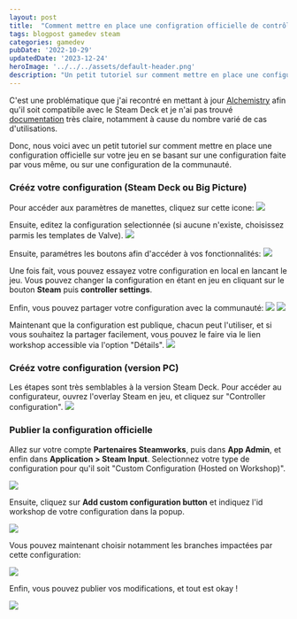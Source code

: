 ```yaml
---
layout: post
title:  "Comment mettre en place une configration officielle de contrôleurs Steam Input ?"
tags: blogpost gamedev steam
categories: gamedev
pubDate: '2022-10-29'
updatedDate: '2023-12-24'
heroImage: '../../../assets/default-header.png'
description: "Un petit tutoriel sur comment mettre en place une configuration officielle sur votre jeu en se basant sur une configuration faite par vous même, ou sur une configuration de la communauté."
---
```


C'est une problématique que j'ai recontré en mettant à jour [Alchemistry](https://store.steampowered.com/app/1730540/Alchemistry/) afin qu'il soit compatibile avec le Steam Deck et je n'ai pas trouvé [documentation](https://partner.steamgames.com/doc/features/steam_controller) très claire, notamment à cause du nombre varié de cas d'utilisations.

Donc, nous voici avec un petit tutoriel sur comment mettre en place une configuration officielle sur votre jeu en se basant sur une configuration faite par vous même, ou sur une configuration de la communauté.

### Crééz votre configuration (Steam Deck ou Big Picture)

Pour accéder aux paramètres de manettes, cliquez sur cette icone:
![](/assets/img/2022-10-29-deck-edit-config-1.webp)

Ensuite, editez la configuration selectionnée (si aucune n'existe, choisissez parmis les templates de Valve).
![](/assets/img/2022-10-29-deck-edit-config-2.webp)

Ensuite, paramétres les boutons afin d'accéder à vos fonctionnalités:
![](/assets/img/2022-10-29-deck-edit-config-buttons.webp)

Une fois fait, vous pouvez essayez votre configuration en local en lancant le jeu. Vous pouvez changer la configuration en étant en jeu en cliquant sur le bouton **Steam** puis **controller settings**.

Enfin, vous pouvez partager votre configuration avec la communauté:
![](/assets/img/2022-10-29-deck-edit-config-menu.webp)
![](/assets/img/2022-10-29-deck-edit-config-share.webp)

Maintenant que la configuration est publique, chacun peut l'utiliser, et si vous souhaitez la partager facilement, vous pouvez le faire via le lien workshop accessible via l'option "Détails".
![](/assets/img/2022-10-29-deck-edit-config-link.webp)

### Crééz votre configuration (version PC)

Les étapes sont très semblables à la version Steam Deck. Pour accéder au configurateur, ouvrez l'overlay Steam en jeu, et cliquez sur "Controller configuration".
![](/assets/img/2022-10-29_steam-desktop-overlay.webp)

### Publier la configuration officielle

Allez sur votre compte **Partenaires Steamworks**, puis dans **App Admin**, et enfin dans **Application > Steam Input**. Selectionnez votre type de configuration pour qu'il soit "Custom Configuration (Hosted on Workshop)".

![](/assets/img/2022-10-29_steamworks-input-config-type.webp)

Ensuite, cliquez sur **Add custom configuration button** et indiquez l'id workshop de votre configuration dans la popup.

![](/assets/img/2022-10-29_steamworks-input-config-popup.webp)

Vous pouvez maintenant choisir notamment les branches impactées par cette configuration:

![](/assets/img/2022-10-29_steamworks-input-config-settings.webp)

Enfin, vous pouvez publier vos modifications, et tout est okay !

![](/assets/img/2022-10-29_result.webp)